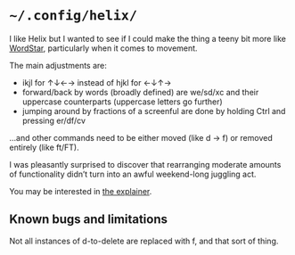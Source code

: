 # `~/.config/helix/`

I like Helix but I wanted to see if I could make the thing a teeny bit more like [WordStar](https://sfwriter.com/wordstar.htm), particularly when it comes to movement.

The main adjustments are:

- ikjl for ↑↓←→ instead of hjkl for ←↓↑→
- forward/back by words (broadly defined) are we/sd/xc and their uppercase counterparts (uppercase letters go further)
- jumping around by fractions of a screenful are done by holding Ctrl and pressing er/df/cv

…and other commands need to be either moved (like d → f) or removed entirely (like ft/FT).

I was pleasantly surprised to discover that rearranging moderate amounts of functionality didn’t turn into an awful weekend-long juggling act.

You may be interested in [the explainer](EXPLAINER.md).

## Known bugs and limitations

Not all instances of d-to-delete are replaced with f, and that sort of thing.
